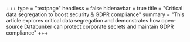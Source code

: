 +++
type = "textpage"
headless = false
hidenavbar = true
title = "Critical data segregation to boost security & GDPR compliance"
summary = "This article explores critical data segregation and demonstrates how open-source Databunker can protect corporate secrets and maintain GDPR compliance"
+++
